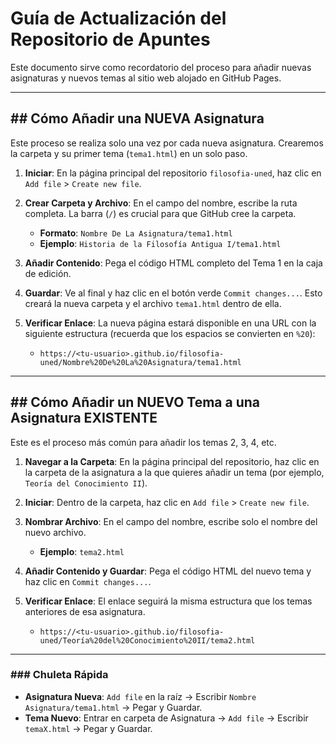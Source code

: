 # Guía de Actualización del Repositorio de Apuntes

Este documento sirve como recordatorio del proceso para añadir nuevas asignaturas y nuevos temas al sitio web alojado en GitHub Pages.

---

## ## Cómo Añadir una NUEVA Asignatura

Este proceso se realiza solo una vez por cada nueva asignatura. Crearemos la carpeta y su primer tema (`tema1.html`) en un solo paso.

1.  **Iniciar**: En la página principal del repositorio `filosofia-uned`, haz clic en `Add file` > `Create new file`.

2.  **Crear Carpeta y Archivo**: En el campo del nombre, escribe la ruta completa. La barra (`/`) es crucial para que GitHub cree la carpeta.
    * **Formato**: `Nombre De La Asignatura/tema1.html`
    * **Ejemplo**: `Historia de la Filosofía Antigua I/tema1.html`

3.  **Añadir Contenido**: Pega el código HTML completo del Tema 1 en la caja de edición.

4.  **Guardar**: Ve al final y haz clic en el botón verde `Commit changes...`. Esto creará la nueva carpeta y el archivo `tema1.html` dentro de ella.

5.  **Verificar Enlace**: La nueva página estará disponible en una URL con la siguiente estructura (recuerda que los espacios se convierten en `%20`):
    * `https://<tu-usuario>.github.io/filosofia-uned/Nombre%20De%20La%20Asignatura/tema1.html`

---

## ## Cómo Añadir un NUEVO Tema a una Asignatura EXISTENTE

Este es el proceso más común para añadir los temas 2, 3, 4, etc.

1.  **Navegar a la Carpeta**: En la página principal del repositorio, haz clic en la carpeta de la asignatura a la que quieres añadir un tema (por ejemplo, `Teoría del Conocimiento II`).

2.  **Iniciar**: Dentro de la carpeta, haz clic en `Add file` > `Create new file`.

3.  **Nombrar Archivo**: En el campo del nombre, escribe solo el nombre del nuevo archivo.
    * **Ejemplo**: `tema2.html`

4.  **Añadir Contenido y Guardar**: Pega el código HTML del nuevo tema y haz clic en `Commit changes...`.

5.  **Verificar Enlace**: El enlace seguirá la misma estructura que los temas anteriores de esa asignatura.
    * `https://<tu-usuario>.github.io/filosofia-uned/Teoría%20del%20Conocimiento%20II/tema2.html`

---
### ### Chuleta Rápida

* **Asignatura Nueva**: `Add file` en la raíz -> Escribir `Nombre Asignatura/tema1.html` -> Pegar y Guardar.
* **Tema Nuevo**: Entrar en carpeta de Asignatura -> `Add file` -> Escribir `temaX.html` -> Pegar y Guardar.
